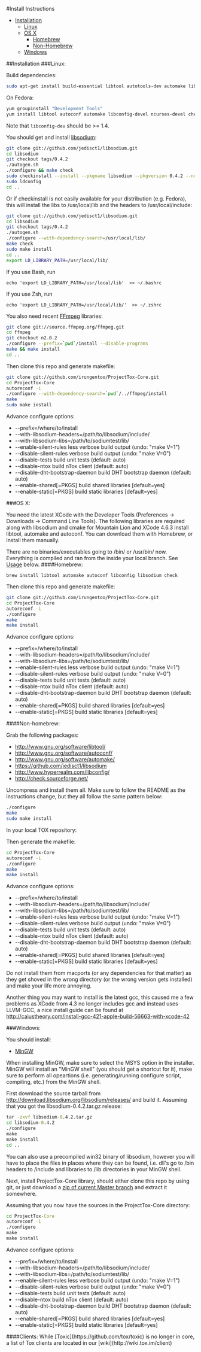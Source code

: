 #Install Instructions

- [Installation](#installation)
    - [Linux](#linux)
    - [OS X](#osx)
      - [Homebrew](#homebrew)
      - [Non-Homebrew](#non-homebrew)
    - [Windows](#windows)

<a name="installation" />
##Installation

<a name="linux" />
###Linux:

Build dependencies:

```bash
sudo apt-get install build-essential libtool autotools-dev automake libconfig-dev ncurses-dev checkinstall check git libswscale-dev libsdl-dev libopenal-dev libopus-dev libvpx-dev yasm
```

On Fedora:

```bash
yum groupinstall "Development Tools"
yum install libtool autoconf automake libconfig-devel ncurses-devel check check-devel
```

Note that `libconfig-dev` should be >= 1.4.

You should get and install [libsodium](https://github.com/jedisct1/libsodium):
```bash
git clone git://github.com/jedisct1/libsodium.git
cd libsodium
git checkout tags/0.4.2
./autogen.sh
./configure && make check
sudo checkinstall --install --pkgname libsodium --pkgversion 0.4.2 --nodoc
sudo ldconfig
cd ..
```


Or if checkinstall is not easily available for your distribution (e.g. Fedora), 
this will install the libs to /usr/local/lib and the headers to /usr/local/include:

```bash
git clone git://github.com/jedisct1/libsodium.git
cd libsodium
git checkout tags/0.4.2
./autogen.sh
./configure --with-dependency-search=/usr/local/lib/
make check
sudo make install
cd ..
export LD_LIBRARY_PATH=/usr/local/lib/
```
If you use Bash, run

```echo 'export LD_LIBRARY_PATH=/usr/local/lib'  >> ~/.bashrc```

If you use Zsh, run

```echo 'export LD_LIBRARY_PATH=/usr/local/lib/'  >> ~/.zshrc```



You also need recent [FFmpeg](http://git.videolan.org/?p=ffmpeg.git) libraries:
```bash
git clone git://source.ffmpeg.org/ffmpeg.git
cd ffmpeg
git checkout n2.0.2
./configure --prefix=`pwd`/install --disable-programs
make && make install
cd ..
```

Then clone this repo and generate makefile:
```bash
git clone git://github.com/irungentoo/ProjectTox-Core.git
cd ProjectTox-Core
autoreconf -i
./configure --with-dependency-search=`pwd`/../ffmpeg/install
make
sudo make install
```
Advance configure options:
  - --prefix=/where/to/install
  - --with-libsodium-headers=/path/to/libsodium/include/
  - --with-libsodium-libs=/path/to/sodiumtest/lib/
  - --enable-silent-rules less verbose build output (undo: "make V=1")
  - --disable-silent-rules verbose build output (undo: "make V=0")
  - --disable-tests build unit tests (default: auto)
  - --disable-ntox build nTox client (default: auto)
  - --disable-dht-bootstrap-daemon build DHT bootstrap daemon (default: auto)
  - --enable-shared[=PKGS]  build shared libraries [default=yes]
  - --enable-static[=PKGS]  build static libraries [default=yes]

<a name="osx" />
###OS X:

You need the latest XCode with the Developer Tools (Preferences -> Downloads -> Command Line Tools).
The following libraries are required along with libsodium and cmake for Mountain Lion and XCode 4.6.3 install libtool, automake and autoconf. You can download them with Homebrew, or install them manually.

There are no binaries/executables going to /bin/ or /usr/bin/ now. Everything is compiled and ran from the inside your local branch. See [Usage](#usage) below.
<a name="homebrew" />
####Homebrew:
```
brew install libtool automake autoconf libconfig libsodium check
```
Then clone this repo and generate makefile:
```bash
git clone git://github.com/irungentoo/ProjectTox-Core.git
cd ProjectTox-Core
autoreconf -i
./configure
make
make install
```
Advance configure options:
  - --prefix=/where/to/install
  - --with-libsodium-headers=/path/to/libsodium/include/
  - --with-libsodium-libs=/path/to/sodiumtest/lib/
  - --enable-silent-rules less verbose build output (undo: "make V=1")
  - --disable-silent-rules verbose build output (undo: "make V=0")
  - --disable-tests build unit tests (default: auto)
  - --disable-ntox build nTox client (default: auto)
  - --disable-dht-bootstrap-daemon build DHT bootstrap daemon (default: auto)
  - --enable-shared[=PKGS]  build shared libraries [default=yes]
  - --enable-static[=PKGS]  build static libraries [default=yes]

<a name="non-homebrew" />
####Non-homebrew:

Grab the following packages:
  * http://www.gnu.org/software/libtool/
  * http://www.gnu.org/software/autoconf/ 
  * http://www.gnu.org/software/automake/
  * https://github.com/jedisct1/libsodium
  * http://www.hyperrealm.com/libconfig/
  * http://check.sourceforge.net/

Uncompress and install them all. Make sure to follow the README as the instructions change, but they all follow the same pattern below:

```bash
./configure
make
sudo make install
```

In your local TOX repository:

Then generate the makefile:
```bash
cd ProjectTox-Core
autoreconf -i
./configure
make
make install
```
Advance configure options:
  - --prefix=/where/to/install
  - --with-libsodium-headers=/path/to/libsodium/include/
  - --with-libsodium-libs=/path/to/sodiumtest/lib/
  - --enable-silent-rules less verbose build output (undo: "make V=1")
  - --disable-silent-rules verbose build output (undo: "make V=0")
  - --disable-tests build unit tests (default: auto)
  - --disable-ntox build nTox client (default: auto)
  - --disable-dht-bootstrap-daemon build DHT bootstrap daemon (default: auto)
  - --enable-shared[=PKGS]  build shared libraries [default=yes]
  - --enable-static[=PKGS]  build static libraries [default=yes]

Do not install them from macports (or any dependencies for that matter) as they get shoved in the wrong directory
(or the wrong version gets installed) and make your life more annoying.

Another thing you may want to install is the latest gcc, this caused me a few problems as XCode from 4.3
no longer includes gcc and instead uses LLVM-GCC, a nice install guide can be found at
http://caiustheory.com/install-gcc-421-apple-build-56663-with-xcode-42

<a name="windows" />
###Windows:

You should install:
  - [MinGW](http://sourceforge.net/projects/mingw/)

When installing MinGW, make sure to select the MSYS option in the installer.
MinGW will install an "MinGW shell" (you should get a shortcut for it), make sure to perform all opeartions (i.e. generating/running configure script, compiling, etc.) from the MinGW shell.

First download the source tarball from http://download.libsodium.org/libsodium/releases/ and build it.
Assuming that you got the libsodium-0.4.2.tar.gz release:
```cmd
tar -zxvf libsodium-0.4.2.tar.gz
cd libsodium-0.4.2
./configure
make
make install
cd ..
```

You can also use a precompiled win32 binary of libsodium, however you will have to place the files in places where they can be found, i.e. dll's go to /bin headers to /include and libraries to /lib directories in your MinGW shell.

Next, install ProjectTox-Core library, should either clone this repo by using git, or just download a [zip of current Master branch](https://github.com/irungentoo/ProjectTox-Core/archive/master.zip) and extract it somewhere.

Assuming that you now have the sources in the ProjectTox-Core directory:

```cmd
cd ProjectTox-Core
autoreconf -i
./configure
make
make install
```
Advance configure options:
  - --prefix=/where/to/install
  - --with-libsodium-headers=/path/to/libsodium/include/
  - --with-libsodium-libs=/path/to/sodiumtest/lib/
  - --enable-silent-rules less verbose build output (undo: "make V=1")
  - --disable-silent-rules verbose build output (undo: "make V=0")
  - --disable-tests build unit tests (default: auto)
  - --disable-ntox build nTox client (default: auto)
  - --disable-dht-bootstrap-daemon build DHT bootstrap daemon (default: auto)
  - --enable-shared[=PKGS]  build shared libraries [default=yes]
  - --enable-static[=PKGS]  build static libraries [default=yes]

<a name="Clients" />
####Clients:
While [Toxic](https://github.com/tox/toxic) is no longer in core, a list of Tox clients are located in our [wiki](http://wiki.tox.im/client)
